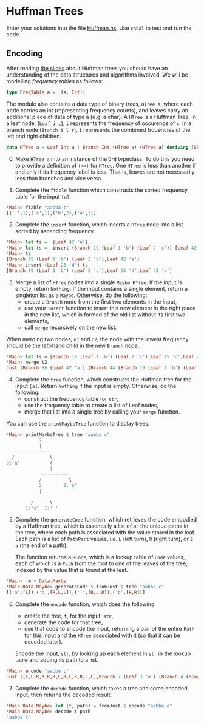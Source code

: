 # Huffman Trees

Enter your solutions into the file [Huffman.hs](Huffman.hs). Use
`cabal` to test and run the code.  

## Encoding

After reading [the slides](../huffman-slides.pdf) about Huffman trees
you should have an understanding of the data structures and algorithms
involved. We will be modelling *frequency tables* as follows:

```haskell
type FreqTable a = [(a, Int)]
```

The module also contains a data type of binary trees, `HTree a`, where
each node carries an int (representing frequency counts), and
leaves carry an additional piece of data of type a (e.g. a char). A
`HTree` is a Huffman Tree. In a leaf node, (`Leaf i c`), `i` represents
the frequency of occurence of `c`. In a branch node (`Branch i l r`), `i`
represents the combined frquencies of the left and right children.

```haskell
data HTree a = Leaf Int a | Branch Int (HTree a) (HTree a) deriving (Show, Eq)
```

0. Make `HTree a` into an instance of the `Ord` typeclass. To do this
you need to provide a definition of `(<=)` for `HTree`. One `HTree`
is less than another if and only if its frequency label is less. That
is, leaves are not necessarily less than branches and vice versa.

1. Complete the `ftable` function which constructs the sorted
   frequency table for the input `[a]`. 
   
```haskell
*Main> fTable "aabba c"
[(' ',1),('c',1),('b',2),('a',3)]
```

2. Complete the `insert` function, which inserts a `HTree` node into a
   list sorted by ascending frequency.

```haskell
*Main> let ts =  [Leaf 42 'a']
*Main> let ts =  insert (Branch 19 (Leaf 1 'b') (Leaf 2 'c')) [Leaf 42 'a']
*Main> ts
[Branch 19 (Leaf 1 'b') (Leaf 2 'c'),Leaf 42 'a']
*Main> insert (Leaf 25 'd') ts
[Branch 19 (Leaf 1 'b') (Leaf 2 'c'),Leaf 25 'd',Leaf 42 'a']
```

3. Merge a list of `HTree` nodes into a single `Maybe HTree`. If the input
is empty, return `Nothing`. If the input contains a single element, return a singleton list as a `Maybe`. Otherwise, do the following: 
    * create a `Branch` node from the first two elements in the input,
	* use your `insert` function to insert this new
      element in the right place in the new list, which is formed of the old 
      list without its first two elements,
    * call `merge` recursively on the new list.

When merging two nodes, `n1` and `n2`, the node with the lowest frequency
should be the left-hand child in the new `Branch` node.

```haskell
*Main> let ts = [Branch 19 (Leaf 1 'b') (Leaf 2 'c'),Leaf 25 'd',Leaf 42 'a']
*Main> merge t2
Just (Branch 86 (Leaf 42 'a') (Branch 44 (Branch 19 (Leaf 1 'b') (Leaf 2 'c')) (Leaf 25 'd')))
```
4. Complete the `tree` function, which constructs the Huffman tree for
   the input `[a]`. Return `Nothing` if the input is empty.
   Otherwise, do the following:
    * construct the frequency table for `str`,
	* use the frequency table to create a list of Leaf nodes, 
	* merge that list into a single tree by calling your `merge`
      function.
	  
  You can use the `printMaybeTree` function to display trees:
  
```haskell
*Main> printMaybeTree $ tree "aabba c"
            7             
            |             
   -------------          
  /             \         
3:'a'           4         
                |         
             ----------   
            /          \  
            2        2:'b'
            |             
          ------          
         /      \         
       1:'c'  1:' '  
```

5. Complete the `generateCode` function, which retrieves the code
   embodied by a Huffman tree, which is essentially a list of all the
   unique paths in the tree, where each path is associated with the
   value stored in the leaf. Each path is a list of `PathPart` values, i.e. `L` (left turn), `R` (right turn), or `E a` (the end of a path).
   
   The function returns a `HCode`, which is a lookup table of `Code`
   values, each of which is a `Path` from the root to one of the
   leaves of the tree, indexed by the value that is found at the leaf.
   
```haskell
*Main> :m + Data.Maybe
*Main Data.Maybe> generateCode $ fromJust $ tree "aabba c"
[('a',[L]),('c',[R,L,L]),(' ',[R,L,R]),('b',[R,R])]
```

6. Complete the `encode` function, which does the following:

    * create the tree, `t`, for the input, `str`, 
	* generate the code for that tree,
	* use that code to encode the input, returning a pair of the
      entire `Path` for this input and the `HTree` associated with it
      (so that it can be decoded later).
	
	Encode the input, `str`, by looking up each element in `str` in the
	lookup table and adding its path to a list. 

```haskell
*Main> encode "aabba c"
Just ([L,L,R,R,R,R,L,R,L,R,R,L,L],Branch 7 (Leaf 3 'a') (Branch 4 (Branch 2 (Leaf 1 'c') (Leaf 1 ' ')) (Leaf 2 'b')))
```

7. Complete the `decode` function, which takes a tree and some encoded
   input, then returns the decoded result.

```haskell
*Main Data.Maybe> let (t, path) = fromJust $ encode "aabba c"
*Main Data.Maybe> decode t path
"aabba c"
```





